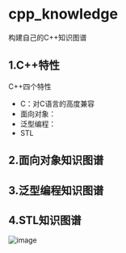 # cpp_knowledge
构建自己的C++知识图谱
## 1.C++特性
C++四个特性<br>
* C：对C语言的高度兼容
* 面向对象：
* 泛型编程：
* STL

## 2.面向对象知识图谱
## 3.泛型编程知识图谱
## 4.STL知识图谱
![image](https://github.com/qinchao0525/cpp_knowledge/blob/master/STL图谱/STL_tupu.jpg)
